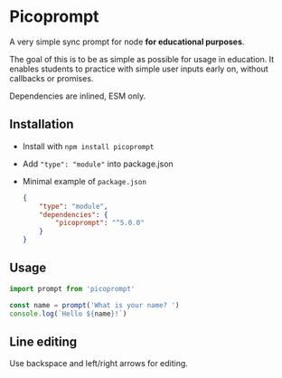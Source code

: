 # Picoprompt

A very simple sync prompt for node **for educational purposes**.

The goal of this is to be as simple as possible for usage in education. It enables students to practice with simple user inputs early on, without callbacks or promises.

Dependencies are inlined, ESM only.

## Installation

- Install with `npm install picoprompt`
- Add `"type": "module"` into package.json

- Minimal example of `package.json`

    ```json
    {
        "type": "module",
        "dependencies": {
            "picoprompt": "^5.0.0"
        }
    }
    ```

## Usage

```js
import prompt from 'picoprompt'

const name = prompt('What is your name? ')
console.log(`Hello ${name}!`)
```

## Line editing

Use backspace and left/right arrows for editing.
